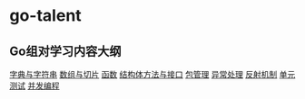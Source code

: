 <!--
 * @Author: 光城
 * @Date: 2020-10-30 14:20:42
 * @LastEditors: 光城
 * @LastEditTime: 2020-12-03 16:36:52
 * @Description:
 * @FilePath: /go-talent/README.md
-->
# go-talent

## Go组对学习内容大纲

[字典与字符串](字典与字符串.md)
[数组与切片](数组与切片.md)
[函数](函数.md)
[结构体方法与接口](结构体方法与接口.md)
[包管理](包管理.md)
[异常处理](异常处理.md)
[反射机制](反射机制.md)
[单元测试](单元测试.md)
[并发编程](并发编程.md)